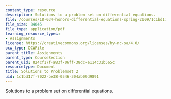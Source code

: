 ```yaml
---
content_type: resource
description: Solutions to a problem set on differential equations.
file: /courses/18-034-honors-differential-equations-spring-2009/1c1bd17f7022be380546304ab09d9891_MIT18_034s09_sol_pset02.pdf
file_size: 84045
file_type: application/pdf
learning_resource_types:
- Assignments
license: https://creativecommons.org/licenses/by-nc-sa/4.0/
ocw_type: OCWFile
parent_title: Assignments
parent_type: CourseSection
parent_uid: 824cf17f-a83f-06ff-38dc-e114c31b565c
resourcetype: Document
title: Solutions to Problemset 2
uid: 1c1bd17f-7022-be38-0546-304ab09d9891
---
```

Solutions to a problem set on differential equations.
